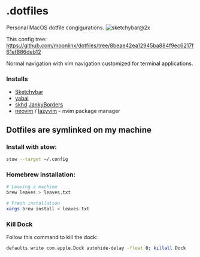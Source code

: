 # .dotfiles

Personal MacOS dotfile congigurations.
![sketchybar@2x](https://github.com/moonlinx/dotfiles/assets/49962728/8bc75917-8bad-492d-936c-dbf840256a6f)

This config tree:
https://github.com/moonlinx/dotfiles/tree/8beae42ea12945ba884f9ec6217f61ef886deb12

Normal navigation with vim navigation customized for terminal applications.

### Installs

- [Sketchybar](https://github.com/FelixKratz/SketchyBar)
- [yabai](https://github.com/koekeishiya/yabai)
- [skhd](https://github.com/koekeishiya/skhd)
  [JankyBorders](https://github.com/FelixKratz/JankyBorders)
- [neovim](https://neovim.io) / [lazyvim](https://www.lazyvim.org/) - nvim package manager

## Dotfiles are symlinked on my machine

### Install with stow:

```sh
stow --target ~/.config
```

### Homebrew installation:

```sh
# Leaving a machine
brew leaves > leaves.txt

# Fresh installation
xargs brew install < leaves.txt
```

### Kill Dock

Follow this command to kill the dock:

```sh
defaults write com.apple.Dock autohide-delay -float 0; killall Dock
```
